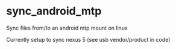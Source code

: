 # sync_android_mtp
Sync files from/to an android mtp mount on linux

Currently setup to sync nexus 5 (see usb vendor/product in code)

